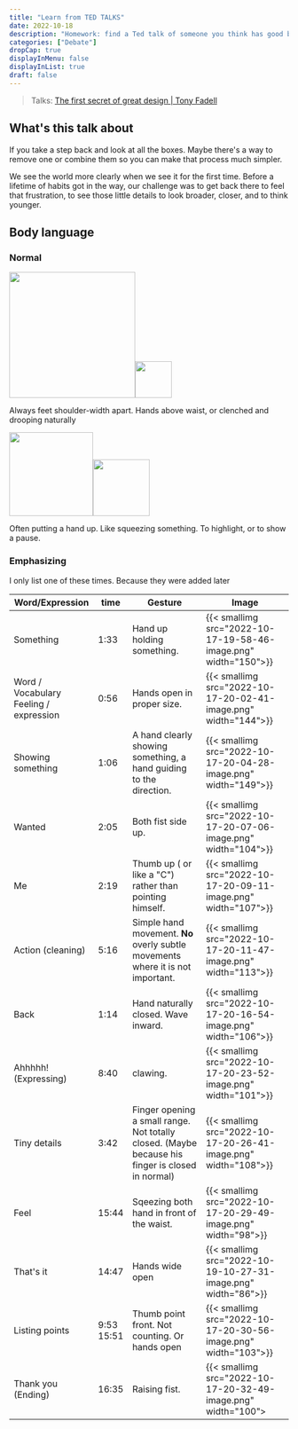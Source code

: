 ```yaml
---
title: "Learn from TED TALKS"
date: 2022-10-18
description: "Homework: find a Ted talk of someone you think has good body language and write down what they do you like. 150 words."
categories: ["Debate"]
dropCap: true
displayInMenu: false
displayInList: true
draft: false
---
```


> Talks: [The first secret of great design | Tony Fadell](https://www.youtube.com/watch?v=9uOMectkCCs&ab_channel=TED)

## What's this talk about

If you take a step back and look at all the boxes. Maybe there's a way to remove one or combine them so you can make that process much simpler.

We see the world more clearly when we see it for the first time. Before a lifetime of habits got in the way, our challenge was to get back there to feel that frustration, to see those little details to look broader, closer, and to think younger.

## Body language

### Normal

<img src="file:///C:/Users/VTEI/AppData/Roaming/marktext/images/2022-10-17-19-56-17-image.png" title="" alt="" width="227"><img src="file:///C:/Users/VTEI/AppData/Roaming/marktext/images/2022-10-17-20-19-48-image.png" title="" alt="" width="66">

Always feet shoulder-width apart. Hands above waist, or clenched and drooping naturally

<img src="file:///C:/Users/VTEI/AppData/Roaming/marktext/images/2022-10-17-20-01-35-image.png" title="" alt="" width="151"><img src="file:///C:/Users/VTEI/AppData/Roaming/marktext/images/2022-10-17-20-14-53-image.png" title="" alt="" width="102">

Often putting a hand up. Like squeezing something. To highlight, or to show a pause.

### Emphasizing

I only list one of these times. Because they were added later

| Word/Expression                            | time           | Gesture                                                                                          | Image                                                           |
| ------------------------------------------ | -------------- | ------------------------------------------------------------------------------------------------ | --------------------------------------------------------------- |
| Something                                  | 1:33           | Hand up holding something.                                                                       | {{< smallimg src="2022-10-17-19-58-46-image.png" width="150">}} |
| Word / Vocabulary<br/>Feeling / expression | 0:56           | Hands open in proper size.                                                                       | {{< smallimg src="2022-10-17-20-02-41-image.png" width="144">}} |
| Showing something                          | 1:06           | A hand clearly showing something, a hand guiding to the direction.                               | {{< smallimg src="2022-10-17-20-04-28-image.png" width="149">}} |
| Wanted                                     | 2:05           | Both fist side up.                                                                               | {{< smallimg src="2022-10-17-20-07-06-image.png" width="104">}} |
| Me                                         | 2:19           | Thumb up ( or like a "C") rather than pointing himself.                                          | {{< smallimg src="2022-10-17-20-09-11-image.png" width="107">}} |
| Action (cleaning)                          | 5:16           | Simple hand movement. **No** overly subtle movements where it is not important.                  | {{< smallimg src="2022-10-17-20-11-47-image.png" width="113">}} |
| Back                                       | 1:14           | Hand naturally closed. Wave inward.                                                              | {{< smallimg src="2022-10-17-20-16-54-image.png" width="106">}} |
| Ahhhhh! (Expressing)                       | 8:40           | clawing.                                                                                         | {{< smallimg src="2022-10-17-20-23-52-image.png" width="101">}} |
| Tiny details                               | 3:42           | Finger opening a small range. Not totally closed. (Maybe because his finger is closed in normal) | {{< smallimg src="2022-10-17-20-26-41-image.png" width="108">}} |
| Feel                                       | 15:44          | Sqeezing both hand in front of the waist.                                                        | {{< smallimg src="2022-10-17-20-29-49-image.png" width="98">}}  |
| That's it                                  | 14:47          | Hands wide open                                                                                  | {{< smallimg src="2022-10-19-10-27-31-image.png" width="86">}}  |
| Listing points                             | 9:53<br/>15:51 | Thumb point front. Not counting. Or hands open                                                   | {{< smallimg src="2022-10-17-20-30-56-image.png" width="103">}} |
| Thank you (Ending)                         | 16:35          | Raising fist.                                                                                    | {{< smallimg src="2022-10-17-20-32-49-image.png" width="100">   |
